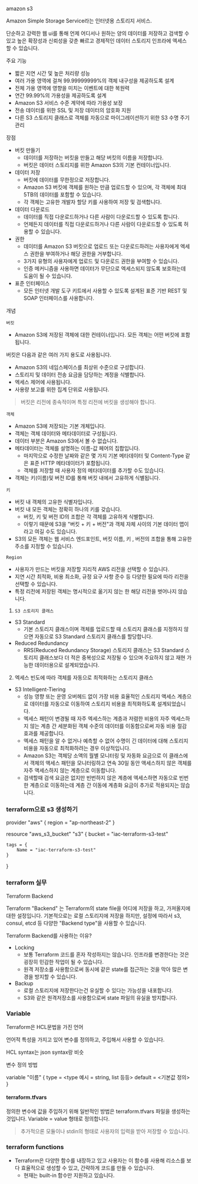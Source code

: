 
amazon s3

Amazon Simple Storage Service라는 인터넷용 스토리지 서비스.

단순하고 강력한 웹 ui를 통해 언제 어디서나 원하는 양의 데이터를 저장하고 검색할 수 있고 높은 확장성과 신뢰성을 갖춘 빠르고 경제적인 데이터 스토리지 인프라에 엑세스 할 수 있습니다.

주요 기능

- 짧은 지연 시간 및 높은 처리량 성능
- 여러 가용 영역에 걸쳐 99.99999999%의 객체 내구성을 제공하도록 설계
- 전체 가용 영역에 영향을 미치는 이벤트에 대한 복원력
- 연간 99.99%의 가용성을 제공하도록 설계
- Amazon S3 서비스 수준 계약에 따라 가용성 보장
- 전송 데이터를 위한 SSL 및 저장 데이터의 암호화 지원
- 다른 S3 스토리지 클래스로 객체를 자동으로 마이그레이션하기 위한 S3 수명 주기 관리

장점

- 버킷 만들기 
	- 데이터를 저장하는 버킷을 만들고 해당 버킷의 이름을 저장합니다. 
	- 버킷은 데이터 스토리지를 위한 Amazon S3의 기본 컨테이너입니다.
- 데이터 저장
	- 버킷에 데이터를 무한정으로 저장합니다.
	- Amazon S3 버킷에 객체를 원하는 만큼 업로드할 수 있으며, 각 객체에 최대 5TB의 데이터를 포함할 수 있습니다.
	- 각 객체는 고유한 개발자 할당 키를 사용하여 저장 및 검색합니다.
- 데이터 다운로드 
	- 데이터를 직접 다운로드하거나 다른 사람이 다운로드할 수 있도록 합니다.
	- 언제든지 데이터를 직접 다운로드하거나 다른 사람이 다운로드할 수 있도록 허용할 수 있습니다.
- 권한 
	- 데이터를 Amazon S3 버킷으로 업로드 또는 다운로드하려는 사용자에게 엑세스 권한을 부여하거나 해당 권한을 거부합니다.
	- 3가지 유형의 사용자에게 업로드 및 다운로드 권한을 부여할 수 있습니다.
	- 인증 메커니즘을 사용하면 데이터가 무단으로 엑세스되지 않도록 보호하는데 도움이 될 수 있습니다.
- 표준 인터페이스
	- 모든 인터넷 개발 도구 키트에서 사용할 수 있도록 설계된 표준 기반 REST 및 SOAP 인터페이스를 사용합니다.

개념

`버킷`
- Amazon S3에 저장된 객체에 대한 컨테이너입니다. 모든 객체는 어떤 버킷에 포함됩니다.

버킷은 다음과 같은 여러 가지 용도로 사용됩니다.
- Amazon S3의 네임스페이스를 최상위 수준으로 구성합니다.
- 스토리지 및 데이터 전송 요금을 담당하는 계정을 식별합니다.
- 엑세스 제어에 사용됩니다.
- 사용량 보고를 위한 집계 단위로 사용됩니다.

> 버킷은 리전에 종속적이며 특정 리전에 버킷을 생성해야 합니다.

`객체`
- Amazon S3에 저장되는 기본 개체입니다.
- 객체는 객체 데이터와 메타데이터로 구성됩니다.
- 데이터 부분은 Amazon S3에서 볼 수 없습니다.
- 메타데이터는 객체를 설명하는 이름-값 페어의 집합입니다.
	- 마지막으로 수정한 날짜와 같은 몇 가지 기본 메타데이터 및 Content-Type 같은 표준 HTTP 메타데이터가 포함됩니다.
	- 객체를 저장할 때 사용자 정의 메타데이터를 추가할 수도 있습니다.
- 객체는 키(이름)및 버전 ID를 통해 버킷 내에서 고유하게 식별됩니다.

`키`
- 버킷 내 객체의 고유한 식별자입니다. 
- 버킷 내 모든 객체는 정확히 하나의 키를 갖습니다.
	- 버킷, 키 및 버전 ID의 조합은 각 객체를 고유하게 식별합니다.
	- 이렇기 때문에 S3을 "버킷 + 키 + 버전"과 객체 자체 사이의 기본 데이터 맵이라고 여길 수도 있습니다.
- S3의 모든 객체는 웹 서비스 엔드포인트, 버킷 이름, 키 , 버전의 조합을 통해 고유한 주소를 지정할 수 있습니다.

`Region`
- 사용자가 만드는 버킷을 저장할 지리적 AWS 리전을 선택할 수 있습니다.
- 지연 시간 최적화, 비용 최소화, 규정 요구 사항 준수 등 다양한 필요에 따라 리전을 선택할 수 있습니다.
- 특정 리전에 저장된 객체는 명시적으로 옮기지 않는 한 해당 리전을 벗어나지 않습니다.

1. `S3 스토리지 클래스`

- S3 Standard
	- 기본 스토리지 클래스이며 객체를 업로드할 때 스토리지 클래스를 지정하지 않으면 자동으로 S3 Standard 스토리지 클래스를 할당합니다.
- Reduced Redundancy 
	- RRS(Reduced Redundancy Storage) 스토리지 클래스는 S3 Standard 스토리지 클래스보다 더 적은 중복성으로 저장될 수 있으며 주요하지 않고 재현 가능한 데이터용으로 설계되었습니다.

2. 엑세스 빈도에 따라 객체를 자동으로 최적화하는 스토리지 클래스

- S3 Intelligent-Tiering 
	- 성능 영향 또는 운영 오버헤드 없이 가장 비용 효율적인 스토리지 액세스 계층으로 데이터를 자동으로 이동하여 스토리지 비용을 최적화하도록 설계되었습니다.
	- 엑세스 패턴이 변경될 때 자주 엑세스하는 계층과 저렴한 비용의 자주 엑세스하지 않는 계층 간 세분화된 객체 수준의 데이터를 이동함으로써 자동 비용 절감 효과를 제공합니다.
	- 엑세스 패턴을 알 수 없거나 예측할 수 없어 수명이 긴 데이터에 대해 스토리지 비용을 자동으로 최적화하려는 경우 이상적입니다.
	- Amazon S3는 객체당 소액의 월별 모니터링 및 자동화 요금으로 이 클래스에서 객체의 액세스 패턴을 모니터링하고 연속 30일 동안 액세스하지 않은 객체를 자주 액세스하지 않는 계층으로 이동합니다.
	- 검색할때 검색 요금은 없지만 빈번하지 않은 계층에 엑세스하면 자동으로 빈번한 계층으로 이동하는데 계층 간 이동에 계층화 요금이 추가로 적용되지는 않습니다.

### terraform으로 s3 생성하기

provider "aws" {
	region = "ap-northeast-2"
}

resource "aws_s3_bucket" "s3" {
	bucket = "iac-terraform-s3-test"

	tags = {
		Name = "iac-terraform-s3-test"
	}
}  

### terraform 실무


Terraform Backend

Terraform "Backend" 는 Terraform의 state file을 어디에 저장을 하고, 가져올지에 대한 설정입니다. 기본적으로는 로컬 스토리지에 저장을 하지만, 설정에 따라서 s3, consul, etcd 등 다양한 "Backend type"을 사용할 수 있습니다.

Terraform Backend를 사용하는 이유?

- Locking
	- 보통 Terraform 코드를 혼자 작성하지는 않습니다. 인프라를 변경한다는 것은 굉장히 민감한 작업이 될 수 있습니다.
	- 원격 저장소를 사용함으로써 동시에 같은 state를 접근하는 것을 막아 많은 변경을 방지할 수 있습니다.
- Backup
	- 로컬 스토리지에 저장한다는건 유실할 수 있다는 가능성을 내포합니다.
	- S3와 같은 원격저장소를 사용함으로써 state 파일의 유실을 방지합니다.

### Variable

Terraform은 HCL문법을 가진 언어

언어적 특성을 가지고 있어 변수를 정의하고, 주입해서 사용할 수 있습니다.

HCL syntax는 json syntax랑 비슷


변수 정의 방법

variable "이름" {
	type = <type 예시 = string, list 등등>
	default = <기본값 정의>
}

#### terraform.tfvars

정의한 변수에 값을 주입하기 위해 일반적인 방법은 terraform.tfvars 파일을 생성하는 것입니다.
Variable = value 형태로 정의합니다.

> 추가적으론 모듈이나 stdin의 형태로 사용자의 입력을 받아 저장할 수 있습니다.

### terraform functions

- Terraform은 다양한 함수를 내장하고 있고 사용자는 이 함수를 사용해 리소스를 보다 효율적으로 생성할 수 있고, 간략하게 코드를 만들 수 있습니다.
	- 현재는 built-in 함수만 지원하고 있습니다.

	




